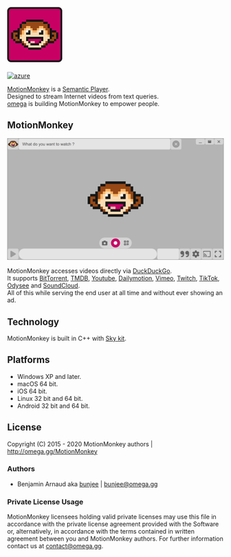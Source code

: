 <a href="https://omega.gg/MotionMonkey"><img src="dist/icon.png" alt="MotionMonkey" width="128px"></a>
---
[![azure](https://dev.azure.com/bunjee/MotionMonkey/_apis/build/status/omega-gg.MotionMonkey)](https://dev.azure.com/bunjee/MotionMonkey/_build)

[MotionMonkey](https://omega.gg/MotionMonkey) is a [Semantic Player](https://omega.gg/about/SemanticPlayer).<br>
Designed to stream Internet videos from text queries.<br>
[omega](https://omega.gg/about) is building MotionMonkey to empower people.<br>

## MotionMonkey
<a href="https://omega.gg/MotionMonkey"><img src="dist/screens/MotionMonkeyA.png" alt="MotionMonkey" width="512px"></a>

MotionMonkey accesses videos directly via [DuckDuckGo](https://en.wikipedia.org/wiki/DuckDuckGo).<br>
It supports [BitTorrent](https://en.wikipedia.org/wiki/BitTorrent),
            [TMDB](https://www.themoviedb.org),
            [Youtube](https://en.wikipedia.org/wiki/Youtube),
            [Dailymotion](https://en.wikipedia.org/wiki/Dailymotion),
            [Vimeo](https://en.wikipedia.org/wiki/Vimeo),
            [Twitch](https://en.wikipedia.org/wiki/Twitch_(service)),
            [TikTok](https://en.wikipedia.org/wiki/TikTok),
            [Odysee](https://en.wikipedia.org/wiki/Odysee) and
            [SoundCloud](https://en.wikipedia.org/wiki/SoundCloud).<br>
All of this while serving the end user at all time and without ever showing an ad.<br>

## Technology

MotionMonkey is built in C++ with [Sky kit](https://omega.gg/Sky/sources).<br>

## Platforms

- Windows XP and later.
- macOS 64 bit.
- iOS 64 bit.
- Linux 32 bit and 64 bit.
- Android 32 bit and 64 bit.

## License

Copyright (C) 2015 - 2020 MotionMonkey authors | http://omega.gg/MotionMonkey

### Authors

- Benjamin Arnaud aka [bunjee](https://bunjee.me) | <bunjee@omega.gg>

### Private License Usage

MotionMonkey licensees holding valid private licenses may use this file in accordance with the private
license agreement provided with the Software or, alternatively, in accordance with the terms
contained in written agreement between you and MotionMonkey authors. For further information
contact us at contact@omega.gg.
